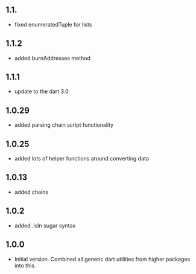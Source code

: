 ## 1.1.

- fixed enumeratedTuple for lists

## 1.1.2

- added burnAddresses method

## 1.1.1

- update to the dart 3.0

## 1.0.29

- added parsing chain script functionality

## 1.0.25

- added lots of helper functions around converting data

## 1.0.13

- added chains

## 1.0.2

- added .isIn sugar syntax

## 1.0.0

- Initial version. Combined all generic dart utilities from higher packages into this.
